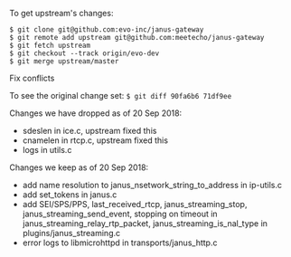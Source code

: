 To get upstream's changes:
```
$ git clone git@github.com:evo-inc/janus-gateway
$ git remote add upstream git@github.com:meetecho/janus-gateway
$ git fetch upstream
$ git checkout --track origin/evo-dev
$ git merge upstream/master
```
Fix conflicts

To see the original change set:
`$ git diff 90fa6b6 71df9ee`

Changes we have dropped as of 20 Sep 2018:
 - sdeslen in ice.c, upstream fixed this
 - cnamelen in rtcp.c, upstream fixed this
 - logs in utils.c

Changes we keep as of 20 Sep 2018:
 - add name resolution to janus_nsetwork_string_to_address in ip-utils.c
 - add set_tokens in janus.c
 - add SEI/SPS/PPS, last_received_rtcp, janus_streaming_stop, janus_streaming_send_event, stopping on timeout in janus_streaming_relay_rtp_packet, janus_streaming_is_nal_type in plugins/janus_streaming.c
 - error logs to libmicrohttpd in transports/janus_http.c
 
